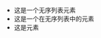<!DOCTYPE html>
<html lang="en">
<head>
    <meta charset="UTF-8">
    <meta http-equiv="X-UA-Compatible" content="IE=edge">
    <meta name="viewport" content="width=<>, initial-scale=1.0">   
    <link rel="icon" type="image/x-icon" href="/Brown Chicken_副本.png">
</head>
<body>
    <!-- ul定义无序列表 -->
    <ul class="a">
        <li>这是一个无序列表元素</li>
        <li>这是一个在无序列表中的元素</li>
        <li>这是元素</li>
    </ul>
</body>
</html>
